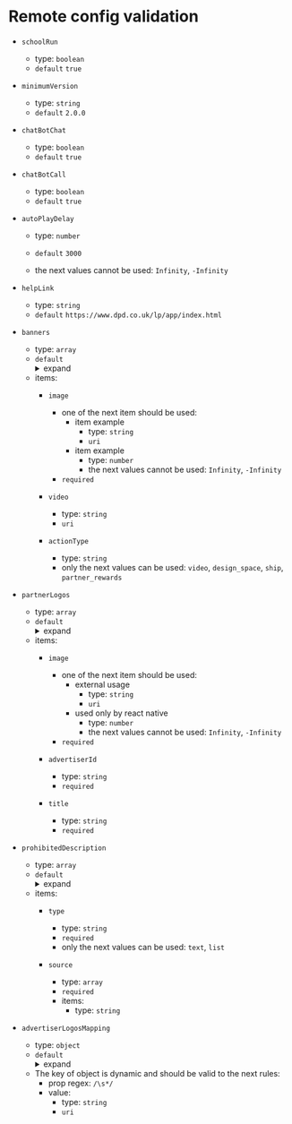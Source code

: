 # Remote config validation

* `schoolRun`
    * type: `boolean`
    * `default`    `true`
    

* `minimumVersion`
    * type: `string`
    * `default`    `2.0.0`
    

* `chatBotChat`
    * type: `boolean`
    * `default`    `true`
    

* `chatBotCall`
    * type: `boolean`
    * `default`    `true`
    

* `autoPlayDelay`
    * type: `number`
    * `default`    `3000`
    
    * the next values cannot be used: `Infinity`, `-Infinity`

* `helpLink`
    * type: `string`
    * `default`    `https://www.dpd.co.uk/lp/app/index.html`
    

* `banners`
    * type: `array`
    * `default`<details><summary>expand</summary>
        ```ts
        [
          {
            "image": "https://www.dpdgroup.co.uk/ShipBanner.png",
            "actionType": "ship"
          },
          {
            "image": "https://www.dpdgroup.co.uk/UKShoppingDsicounts.png",
            "actionType": "partner_rewards"
          },
          {
            "image": "https://www.dpdgroup.co.uk/DSBanner.png",
            "actionType": "design_space"
          },
          {
            "video": "https://firebasestorage.googleapis.com/v0/b/dpduk-p-yourdpd-d4.appspot.com/o/static%2Fbanners%2Fwestminster_depot_opening%2Fvideo.mp4?alt=media&token=f39d7b15-3a5f-4540-9d09-d50990383059",
            "image": "https://www.dpdgroup.co.uk/NewsBanner.png",
            "actionType": "video"
          }
        ]
        ```
    </details>
    
    * items: 
        * `image`
            * one of the next item should be used: 
                * item example
                    * type: `string`
                    * `uri`
                * item example
                    * type: `number`
                    * the next values cannot be used: `Infinity`, `-Infinity`
            * `required`
        
        * `video`
            * type: `string`
            * `uri`
        
        * `actionType`
            * type: `string`
            * only the next values can be used: `video`, `design_space`, `ship`, `partner_rewards`
        
        

* `partnerLogos`
    * type: `array`
    * `default`<details><summary>expand</summary>
        ```ts
        [
          {
            "image": "https://www.dpdgroup.co.uk/Asos.png",
            "advertiserId": "5678",
            "title": "Asos"
          },
          {
            "image": "https://www.dpdgroup.co.uk/Nike.png",
            "advertiserId": "6373",
            "title": "NIKE UK"
          },
          {
            "image": "https://www.dpdgroup.co.uk/EE_logo.png",
            "advertiserId": "5571",
            "title": "EE Mobile"
          },
          {
            "image": "https://www.dpdgroup.co.uk/PCWorld.png",
            "advertiserId": "1599",
            "title": "Currys PC World"
          },
          {
            "image": "https://www.dpdgroup.co.uk/Topshop.png",
            "advertiserId": "6009",
            "title": "Topshop UK"
          },
          {
            "image": "https://www.dpdgroup.co.uk/Topman.png",
            "advertiserId": "2479",
            "title": "Topman UK"
          }
        ]
        ```
    </details>
    
    * items: 
        * `image`
            * one of the next item should be used: 
                * external usage
                    * type: `string`
                    * `uri`
                * used only by react native
                    * type: `number`
                    * the next values cannot be used: `Infinity`, `-Infinity`
            * `required`
        
        * `advertiserId`
            * type: `string`
            * `required`
        
        * `title`
            * type: `string`
            * `required`
        
        

* `prohibitedDescription`
    * type: `array`
    * `default`<details><summary>expand</summary>
        ```ts
        [
          {
            "type": "text",
            "source": [
              "THE FOLLOWING ITEMS (OR ANY ITEM SIMILAR IN DESCRIPTION OR CONTENT) CAN NOT BE CARRIED ON ANY SERVICE.",
              "Any person sending such an item may be subject to their order being cancelled without notice:"
            ]
          },
          {
            "type": "list",
            "source": [
              "Active Mobile Phones Outside The EU",
              "Aerosol",
              "Aftershaves",
              "Air Bag",
              "Alcoholic Beverages",
              "Amber",
              "Ammunition",
              "Animals Or Organisms Of Any Form (Alive Or Dead)",
              "Any Articles (Or Part Of Them) That Are Made Up Of China, Glass, Porcelain, Earthenware Or Other Similar Materials",
              "Any Item Containing Petrol (Liquid, Gas Or Fumes)",
              "Aromatherapy Oil",
              "Art",
              "Basins",
              "Batteries",
              "Beds & Headboards",
              "Biological Samples",
              "Birds",
              "Boiler/Boilers",
              "Bottles",
              "Bulbs",
              "Camera",
              "Camping Gas All Types",
              "Canvas Print",
              "Car Panel",
              "Cash, Credit Cards, Debit Cards",
              "Ceramics/Figures/Figurines",
              "Chainsaw",
              "Cheques",
              "China/Porcelain",
              "Chocolate",
              "Christmas Crackers",
              "Clock",
              "Coffee Machines",
              "Computer Monitor/Monitors/Imac",
              "Concrete",
              "Confectionery",
              "Counterfeit Currency",
              "Credit/Debit/Cash Cards",
              "Crockery/Pots/Pottery",
              "Crystal",
              "Dangerous Goods",
              "Delicate Items",
              "Detergent",
              "Diamonds",
              "Documents",
              "Domestic Appliances (Washing Machines, Dryers, Fridges, Ovens)",
              "Driving Licence",
              "Drugs (Including Prescription)",
              "Engines",
              "Fiberglass",
              "Fire Crackers",
              "Fire Extinguisher",
              "Firearms",
              "Fireworks",
              "Fish (Live Or Dead)",
              "Fish Tank",
              "Fishing Rods",
              "Flammable Goods",
              "Food Items",
              "Fragile Items (All)",
              "Fragrance",
              "Framed Painting/Photograph",
              "Furniture (Including Flat-Packed)",
              "Furs",
              "Gearbox",
              "Gems Or Gemstones",
              "Glass/Glassware",
              "Granite Products",
              "Hamper",
              "Hazardous Goods",
              "Hover Board/Swegway/Segway",
              "Human Flesh",
              "Human Remains",
              "Infectious Substances",
              "Item Described As \"Unknown\"",
              "Ivory",
              "Jewellery Including Watches",
              "Juice",
              "Kayaks",
              "Knives",
              "Ladders",
              "Lampshades",
              "Legal Or Business Documents",
              "Lenses",
              "Lighter",
              "Lights/Lighting/Lamps/Chandeliers",
              "Liquids/Creams/Oils",
              "Lottery Tickets",
              "Machines",
              "Magnets",
              "Marble Products",
              "Mattresses",
              "Meat",
              "Medical Equipment",
              "Microscope",
              "Microwave",
              "Milk Powder (Formula)",
              "Mirror",
              "Mobile Phone/Mobile Phones With Or Without Sim To Any Address In Turkey/Pakistan/Ecuador",
              "Money/Cash/Currency/Vouchers",
              "Nail Varnish",
              "Oil",
              "Ornament",
              "Over Head Projector",
              "Packaging/Media Packaging",
              "Paint",
              "Painting/Pictures",
              "Passport",
              "Perfumes",
              "Perishable Goods (All)",
              "Personal Items",
              "Petrol Or Diesel Tanks (Full Or Empty) In Any Item",
              "Pewter Figures",
              "Picture Frames",
              "Plant/S",
              "Poster",
              "Precious Metals (Gold/Silver/Platinum Etc.)",
              "Print",
              "Printer Toner/ Ink Cartridges",
              "Projector",
              "Real Fur",
              "Replica Weapons",
              "Resin",
              "Scanner",
              "Seatbelt Tensioner",
              "Settee",
              "Sewing/Knitting Machine",
              "Shower Screen",
              "SIM Cards",
              "Slush Syrup",
              "Slush Syrup",
              "Sofa",
              "Spectacles",
              "Stamps (Unless Franked)",
              "Steering Wheel",
              "Stoneware",
              "Suitcases/ Flight Cases (Not Acceptable As Packaging)",
              "Surf Board",
              "Telescope",
              "Television",
              "Tickets",
              "Tiles",
              "Tobacco And Tobacco Products",
              "Toilets",
              "Torches",
              "Trees",
              "Turntables",
              "Tyres",
              "Vase",
              "Vehicle Bonnet",
              "Vehicle Bumper",
              "Vehicle Door",
              "Velux",
              "Vermiculite Board",
              "Vouchers With A Face Value",
              "Watch",
              "Water",
              "Weapons",
              "Wheels",
              "Window",
              "Window Frame",
              "Wooden Items (Australia)"
            ]
          },
          {
            "type": "text",
            "source": [
              "SPECIAL PROVISIONS:"
            ]
          },
          {
            "type": "list",
            "source": [
              "Amplifiers - maximum parcel compensation value for damages is £200, up to £2,500 compensation for lost items.",
              "Apple Mac - maximum parcel compensation value for damages is £200, up to £2,500 compensation for lost items. iMacs are covered for loss only",
              "Banjo - maximum parcel compensation value for damages is £100, up to £1,000 compensation for lost items. Banjo must be sent in a hard case.",
              "Cello - maximum parcel compensation value for damages is £100, up to £1,000 compensation for lost items. Cello must be sent in a hard case.",
              "Guitar - maximum parcel compensation value for damages is £100, up to £1,000 compensation for lost items. Guitar must be sent in a hard case.",
              "Macpro - maximum parcel compensation value for damages is £200, up to £2,500 compensation for lost items. iMacs are covered for loss only",
              "Violin - maximum parcel compensation value for damages is £100, up to £1,000 compensation for lost items. Violin must be sent in a hard case."
            ]
          }
        ]
        ```
    </details>
    
    * items: 
        * `type`
            * type: `string`
            * `required`
            * only the next values can be used: `text`, `list`
        
        * `source`
            * type: `array`
            * `required`
            * items: 
                * type: `string`
                
        
        

* `advertiserLogosMapping`
    * type: `object`
    * `default`<details><summary>expand</summary>
        ```ts
        {
          "2487": "https://www.dpdgroup.co.uk/logos/customer-maint-notification-341173.png",
          "4182": "http://31cd35098195e2510dc4-37bc6a2097e4b87eca67bfae231c19f8.r16.cf3.rackcdn.com/customer-maint-notification-451460-13.jpg",
          "6373": "http://31cd35098195e2510dc4-37bc6a2097e4b87eca67bfae231c19f8.r16.cf3.rackcdn.com/customer-maint-notification-302868-6.png"
        }
        ```
    </details>
    
    * The key of object is dynamic and should be valid to the next rules:
        * prop regex: `/\s*/`
        * value: 
            * type: `string`
            * `uri`
